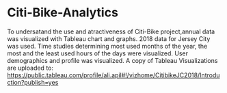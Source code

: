 # Citi-Bike-Analytics

To undersatand the use and atractiveness of Citi-Bike project,annual data was visualized with Tableau chart and graphs. 2018 data for Jersey City was used. 
Time studies determining most used months of the year, the most  and the least used hours of the days were visualized. User demographics and profile was visualized. 
A copy of Tableau Visualizations are uploaded to:
https://public.tableau.com/profile/ali.apil#!/vizhome/CitibikeJC2018/Introduction?publish=yes
